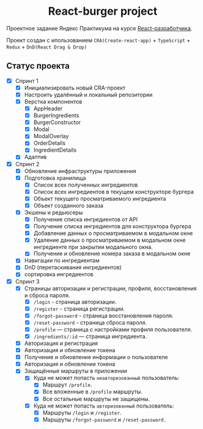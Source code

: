 <h1 align="center">React-burger project</h1>

Проектное задание Яндекс Практикума на курсе [React-разработчика](https://practicum.yandex.ru/react/).

Проект создан с ипользованием `CRA(Create-react-app)` + `TypeScript` + `Redux` + `DnD(React Drag & Drop)`

## Статус проекта

- [x] Спринт 1
  - [x] Инициализировать новый CRA-проект
  - [x] Настроить удалённый и локальный репозитории
  - [x] Верстка компонентов
    - [x] AppHeader
    - [x] BurgerIngredients
    - [x] BurgerConstructor
    - [x] Modal
    - [x] ModalOverlay
    - [x] OrderDetails
    - [x] IngredientDetails
  - [x] Адаптив
- [x] Спринт 2
  - [x] Обновление инфраструктуры приложения
  - [x] Подготовка хранилища
    - [x] Список всех полученных ингредиентов
    - [x] Список всех ингредиентов в текущем конструкторе бургера
    - [x] Объект текущего просматриваемого ингредиента
    - [x] Объект созданного заказа
  - [x] Экшены и редьюсеры
    - [x] Получение списка ингредиентов от API
    - [x] Получение списка ингредиентов для конструктора бургера
    - [x] Добавление данных о просматриваемом в модальном окне
    - [x] Удаление данных о просматриваемом в модальном окне ингредиенте при закрытии модального окна.
    - [x] Получение и обновление номера заказа в модальном окне
  - [x] Навигации по ингредиентам
  - [x] DnD (перетаскивания ингредиентов)
  - [x] сортировка ингредиентов
- [x] Спринт 3
  - [x] Страницы авторизации и регистрации, профиля, восстановления и сброса пароля.
    - [x] `/login` - страница авторизации.
    - [x] `/register` - страница регистрации.
    - [x] `/forgot-password` - страница восстановления пароля.
    - [x] `/reset-password` - страница сброса пароля.
    - [x] `/profile` — страница с настройками профиля пользователя.
    - [x] `/ingredients/:id` — страница ингредиента.
  - [x] Авторизация и регистрация
  - [x] Авторизация и обновление токена
  - [x] Получение и обновление информации о пользователе
  - [x] Авторизация и обновление токена
  - [x] Защищённые маршруты в приложении
    - [x] Куда не может попасть `неавторизованный` пользователь:
      - [x] Маршрут `/profile`.
      - [x] Все вложенные в `/profile` маршруты.
      - [x] Все остальные маршруты не защищены.
    - [x] Куда не может попасть `авторизованный` пользователь:
      - [x] Маршруты `/login` и `/register`.
      - [x] Маршруты `/forgot-password` и `/reset-password.`
